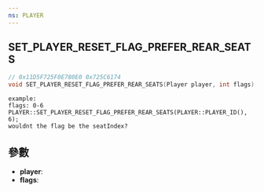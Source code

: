 ```yaml
---
ns: PLAYER
---
```

## SET_PLAYER_RESET_FLAG_PREFER_REAR_SEATS

```c
// 0x11D5F725F0E780E0 0x725C6174
void SET_PLAYER_RESET_FLAG_PREFER_REAR_SEATS(Player player, int flags);
```

```
example:  
flags: 0-6  
PLAYER::SET_PLAYER_RESET_FLAG_PREFER_REAR_SEATS(PLAYER::PLAYER_ID(), 6);  
wouldnt the flag be the seatIndex?  
```

## 參數
* **player**: 
* **flags**: 

